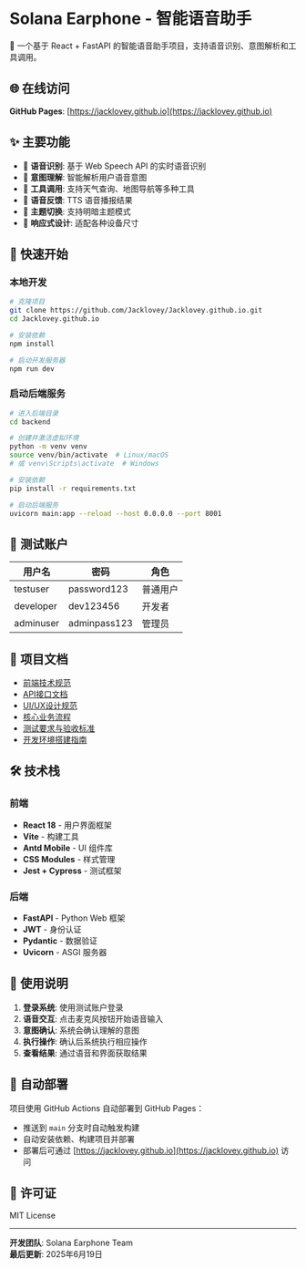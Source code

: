 # Solana Earphone - 智能语音助手

🎤 一个基于 React + FastAPI 的智能语音助手项目，支持语音识别、意图解析和工具调用。

## 🌐 在线访问

**GitHub Pages**: [https://jacklovey.github.io](https://jacklovey.github.io)

## ✨ 主要功能

- 🎤 **语音识别**: 基于 Web Speech API 的实时语音识别
- 🧠 **意图理解**: 智能解析用户语音意图
- 🔧 **工具调用**: 支持天气查询、地图导航等多种工具
- 💬 **语音反馈**: TTS 语音播报结果
- 🌙 **主题切换**: 支持明暗主题模式
- 📱 **响应式设计**: 适配各种设备尺寸

## 🚀 快速开始

### 本地开发

```bash
# 克隆项目
git clone https://github.com/Jacklovey/Jacklovey.github.io.git
cd Jacklovey.github.io

# 安装依赖
npm install

# 启动开发服务器
npm run dev
```

### 启动后端服务

```bash
# 进入后端目录
cd backend

# 创建并激活虚拟环境
python -m venv venv
source venv/bin/activate  # Linux/macOS
# 或 venv\Scripts\activate  # Windows

# 安装依赖
pip install -r requirements.txt

# 启动后端服务
uvicorn main:app --reload --host 0.0.0.0 --port 8001
```

## 🔐 测试账户

| 用户名 | 密码 | 角色 |
|--------|------|------|
| testuser | password123 | 普通用户 |
| developer | dev123456 | 开发者 |
| adminuser | adminpass123 | 管理员 |

## 📖 项目文档

- [前端技术规范](docs/1.前端技术规范文档.md)
- [API接口文档](docs/2.API接口对接文档.md)
- [UI/UX设计规范](docs/3.UI_UX设计规范.md)
- [核心业务流程](docs/4.核心业务流程文档.md)
- [测试要求与验收标准](docs/5.测试要求与验收标准.md)
- [开发环境搭建指南](docs/6.开发环境搭建指南.md)

## 🛠️ 技术栈

### 前端
- **React 18** - 用户界面框架
- **Vite** - 构建工具
- **Antd Mobile** - UI 组件库
- **CSS Modules** - 样式管理
- **Jest + Cypress** - 测试框架

### 后端
- **FastAPI** - Python Web 框架
- **JWT** - 身份认证
- **Pydantic** - 数据验证
- **Uvicorn** - ASGI 服务器

## 📝 使用说明

1. **登录系统**: 使用测试账户登录
2. **语音交互**: 点击麦克风按钮开始语音输入
3. **意图确认**: 系统会确认理解的意图
4. **执行操作**: 确认后系统执行相应操作
5. **查看结果**: 通过语音和界面获取结果

## 🔄 自动部署

项目使用 GitHub Actions 自动部署到 GitHub Pages：

- 推送到 `main` 分支时自动触发构建
- 自动安装依赖、构建项目并部署
- 部署后可通过 [https://jacklovey.github.io](https://jacklovey.github.io) 访问

## 📄 许可证

MIT License

---

**开发团队**: Solana Earphone Team  
**最后更新**: 2025年6月19日